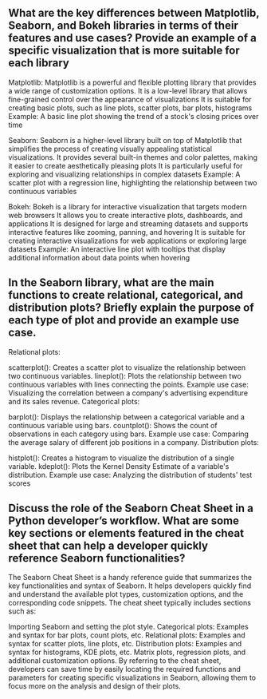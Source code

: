 ## What are the key differences between Matplotlib, Seaborn, and Bokeh libraries in terms of their features and use cases? Provide an example of a specific visualization that is more suitable for each library
Matplotlib:
Matplotlib is a powerful and flexible plotting library that provides a wide range of customization options.
It is a low-level library that allows fine-grained control over the appearance of visualizations
It is suitable for creating basic plots, such as line plots, scatter plots, bar plots, histograms
Example: A basic line plot showing the trend of a stock's closing prices over time

Seaborn:
Seaborn is a higher-level library built on top of Matplotlib that simplifies the process of creating visually appealing statistical visualizations.
It provides several built-in themes and color palettes, making it easier to create aesthetically pleasing plots
It is particularly useful for exploring and visualizing relationships in complex datasets
Example: A scatter plot with a regression line, highlighting the relationship between two continuous variables

Bokeh:
Bokeh is a library for interactive visualization that targets modern web browsers
It allows you to create interactive plots, dashboards, and applications
It is designed for large and streaming datasets and supports interactive features like zooming, panning, and hovering
It is suitable for creating interactive visualizations for web applications or exploring large datasets
Example: An interactive line plot with tooltips that display additional information about data points when hovering



## In the Seaborn library, what are the main functions to create relational, categorical, and distribution plots? Briefly explain the purpose of each type of plot and provide an example use case.
Relational plots:

scatterplot(): Creates a scatter plot to visualize the relationship between two continuous variables.
lineplot(): Plots the relationship between two continuous variables with lines connecting the points.
Example use case: Visualizing the correlation between a company's advertising expenditure and its sales revenue.
Categorical plots:

barplot(): Displays the relationship between a categorical variable and a continuous variable using bars.
countplot(): Shows the count of observations in each category using bars.
Example use case: Comparing the average salary of different job positions in a company.
Distribution plots:

histplot(): Creates a histogram to visualize the distribution of a single variable.
kdeplot(): Plots the Kernel Density Estimate of a variable's distribution.
Example use case: Analyzing the distribution of students' test scores

## Discuss the role of the Seaborn Cheat Sheet in a Python developer’s workflow. What are some key sections or elements featured in the cheat sheet that can help a developer quickly reference Seaborn functionalities? 

The Seaborn Cheat Sheet is a handy reference guide that summarizes the key functionalities and syntax of Seaborn. It helps developers quickly find and understand the available plot types, customization options, and the corresponding code snippets. The cheat sheet typically includes sections such as:

Importing Seaborn and setting the plot style.
Categorical plots: Examples and syntax for bar plots, count plots, etc.
Relational plots: Examples and syntax for scatter plots, line plots, etc.
Distribution plots: Examples and syntax for histograms, KDE plots, etc.
Matrix plots, regression plots, and additional customization options.
By referring to the cheat sheet, developers can save time by easily locating the required functions and parameters for creating specific visualizations in Seaborn, allowing them to focus more on the analysis and design of their plots.